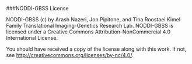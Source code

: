 ###NODDI-GBSS License

NODDI-GBSS (c) by Arash Nazeri, Jon Pipitone, and Tina Roostaei Kimel Family Translational Imaging-Genetics Research Lab. NODDI-GBSS is licensed under a Creative Commons Attribution-NonCommercial 4.0 International License.

You should have received a copy of the license along with this work.  If not, see <http://creativecommons.org/licenses/by-nc/4.0/>.
